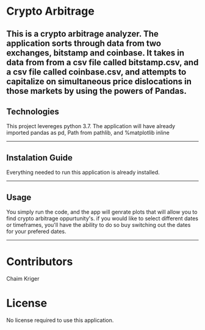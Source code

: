 # Crypto Arbitrage

This is a crypto arbitrage analyzer. The application sorts through data from two exchanges, bitstamp and coinbase. It takes in data from from a csv file called bitstamp.csv, and a csv file called coinbase.csv,  and attempts to capitalize on simultaneous price dislocations in those markets by using the powers of Pandas. 
---

## Technologies

This project levereges python 3.7. The application will have already imported pandas as pd, Path from pathlib, and %matplotlib inline

---

## Instalation Guide

Everything needed to run this application is already installed.

---

## Usage

You simply run the code, and the app will genrate plots that will allow you to find crypto arbitrage oppurtunity's. if you would like to select different dates or timeframes,  you'll have the ability to do so buy switching out the dates for your prefered dates.

---

# Contributors

Chaim Kriger

# License

No license required to use this application. 
